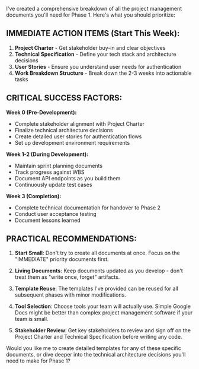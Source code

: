 I've created a comprehensive breakdown of all the project management documents you'll need for Phase 1. Here's what you should prioritize:

## **IMMEDIATE ACTION ITEMS (Start This Week):**

1. **Project Charter** - Get stakeholder buy-in and clear objectives
2. **Technical Specification** - Define your tech stack and architecture decisions
3. **User Stories** - Ensure you understand user needs for authentication
4. **Work Breakdown Structure** - Break down the 2-3 weeks into actionable tasks

## **CRITICAL SUCCESS FACTORS:**

**Week 0 (Pre-Development):**

- Complete stakeholder alignment with Project Charter
- Finalize technical architecture decisions
- Create detailed user stories for authentication flows
- Set up development environment requirements

**Week 1-2 (During Development):**

- Maintain sprint planning documents
- Track progress against WBS
- Document API endpoints as you build them
- Continuously update test cases

**Week 3 (Completion):**

- Complete technical documentation for handover to Phase 2
- Conduct user acceptance testing
- Document lessons learned

## **PRACTICAL RECOMMENDATIONS:**

1. **Start Small**: Don't try to create all documents at once. Focus on the "IMMEDIATE" priority documents first.

2. **Living Documents**: Keep documents updated as you develop - don't treat them as "write once, forget" artifacts.

3. **Template Reuse**: The templates I've provided can be reused for all subsequent phases with minor modifications.

4. **Tool Selection**: Choose tools your team will actually use. Simple Google Docs might be better than complex project management software if your team is small.

5. **Stakeholder Review**: Get key stakeholders to review and sign off on the Project Charter and Technical Specification before writing any code.

Would you like me to create detailed templates for any of these specific documents, or dive deeper into the technical architecture decisions you'll need to make for Phase 1?
